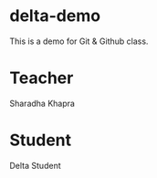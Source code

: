 # delta-demo
This is a demo for Git &amp; Github class.

# Teacher
Sharadha Khapra

# Student
Delta Student
